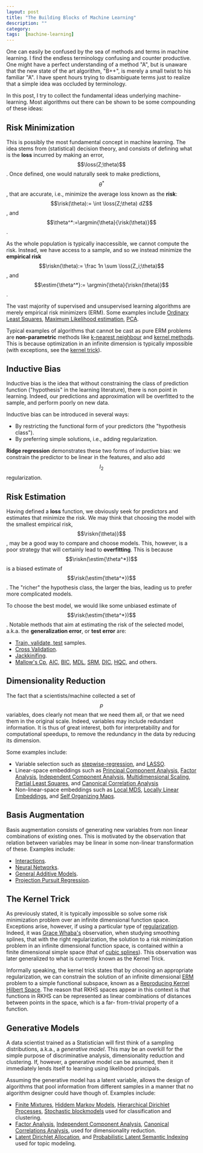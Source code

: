 ```yaml
---
layout: post
title: "The Building Blocks of Machine Learning"
description: ""
category: 
tags:  [machine-learning]
---
```


One can easily be confused by the sea of methods and terms in machine learning.
I find the endless terminology confusing and counter productive. One might have a perfect understanding of a method "A", but is unaware that the new state of the art algorithm, "B++", is merely a small twist to his familiar "A". I have spent hours trying to disambiguate terms just to realize that a simple idea was occluded by terminology.

In this post, I try to collect the fundamental ideas underlying machine-learning. Most algorithms out there can be shown to be some compounding of these ideas:

$$
\newcommand{\loss}{l} % A loss function
\newcommand{\risk}{R} % The risk function
\newcommand{\riskn}{\mathbb{R}} % The empirical risk
\newcommand{\argmin}[2]{\mathop{argmin} _{#1}\set{#2}} % The argmin operator
\newcommand{\set}[1]{\left\{ #1 \right\}} % A set
\newcommand{\rv}[1]{\mathbf{#1}} % A random variable
\newcommand{\x}{\rv x} % The random variable x 
\newcommand{\y}{\rv y} % The random variable x 
\newcommand{\X}{\rv X} % The random variable x 
\newcommand{\Y}{\rv Y} % The random variable y
\newcommand{\X}{\rv z} % The random variable x 
\newcommand{\Y}{\rv Z} % The random variable y
\newcommand{\estim}[1]{\widehat{#1}} % An estimator
$$


## Risk Minimization

This is possibly the most fundamental concept in machine learning. 
The idea stems from (statistical) decision theory, and consists of defining what is the __loss__ incurred by making an error, $$\loss(Z;\theta)$$. 
Once defined, one would naturally seek to make predictions, $$\theta^*$$, that are accurate, i.e., minimize the average loss known as the __risk__: $$\risk(\theta):= \int \loss(Z;\theta) dZ$$, and $$\theta^*:=\argmin{\theta}{\risk(\theta)}$$.

As the whole population is typically inaccessible, we cannot compute the risk. Instead, we have access to a sample, and so we instead minimize the __empirical risk__ $$\riskn(\theta):= \frac  1n \sum \loss(Z_i;\theta)$$, and $$\estim{\theta^*}:= \argmin{\theta}{\riskn(\theta)}$$.

The vast majority of supervised and unsupervised learning algorithms are merely empirical risk minimizers (ERM).
Some examples include [Ordinary Least Squares](https://en.wikipedia.org/wiki/Ordinary_least_squares), [Maximum Likelihood estimation](https://en.wikipedia.org/wiki/Maximum_likelihood), [PCA](https://en.wikipedia.org/wiki/Principal_component_analysis).

Typical examples of algorithms that cannot be cast as pure ERM problems are __non-parametric__ methods like [k-nearest neighbour](https://en.wikipedia.org/wiki/K-nearest_neighbors_algorithm) and [kernel methods](https://en.wikipedia.org/wiki/Kernel_method). This is because  optimization in an infinite dimension is typically impossible (with exceptions, see the [kernel trick](#the-kernel-trick)).



## Inductive Bias
Inductive bias is the idea that without constraining the class of prediction function ("hypothesis" in the learning literature), there is non point in learning. Indeed, our predictions and approximation will be overfitted to the sample, and perform poorly on new data.

Inductive bias can be introduced in several ways:

- By restricting the functional form of your predictors (the "hypothesis class").
- By preferring simple solutions, i.e., adding regularization.

__Ridge regression__ demonstrates these two forms of inductive bias: we constrain the predictor to be linear in the features, and also add $$l_2$$ regularization. 


## Risk Estimation

Having defined a __loss__ function, we obviously seek for predictors and estimates that minimize the risk.
We may think that choosing the model with the smallest empirical risk, $$\riskn{\theta)}$$, may be a good way to compare and choose models. This, however, is a poor strategy that will certainly lead to __overfitting__. 
This is because $$\riskn(\estim{\theta^*})$$ is a biased estimate of $$\risk(\estim{\theta^*})$$. The "richer" the hypothesis class, the larger the bias, leading us to prefer more complicated models. 

To choose the best model, we would like some unbiased estimate of $$\risk(\estim{\theta^*})$$. 
Notable methods that aim at estimating the risk of the selected model, a.k.a. the __generalization error__, or __test error__ are:

- [Train, validate, test](https://en.wikipedia.org/wiki/Test_set) samples.
- [Cross Validation](https://en.wikipedia.org/wiki/Cross-validation_(statistics)).
- [Jackkinifing](https://en.wikipedia.org/wiki/Jackknife_resampling).
- [Mallow's Cp](https://en.wikipedia.org/wiki/Mallows's_Cp), [AIC](https://en.wikipedia.org/wiki/Akaike_information_criterion), [BIC](https://en.wikipedia.org/wiki/Bayesian_information_criterion), [MDL](https://en.wikipedia.org/wiki/Minimum_description_length), [SRM](https://en.wikipedia.org/wiki/Structural_risk_minimization), [DIC](https://en.wikipedia.org/wiki/Deviance_information_criterion), [HQC](https://en.wikipedia.org/wiki/Hannan%E2%80%93Quinn_information_criterion), and others.


## Dimensionality Reduction

The fact that a scientists/machine collected a set of $$p$$ variables, does clearly not mean that we need them all, or that we need them in the original scale.
Indeed, variables may include redundant information. 
It is thus of great interest, both for interpretability and for computational speedups, to remove the redundancy in the data by reducing its dimension. 

Some examples include:

- Variable selection such as [stepwise-regression](https://en.wikipedia.org/wiki/Stepwise_regression), and [LASSO](http://statweb.stanford.edu/~tibs/lasso.html).
- Linear-space embeddings such as [Principal Component Analysis](https://en.wikipedia.org/wiki/Principal_component_analysis), [Factor Analysis](https://en.wikipedia.org/wiki/Factor_analysis), [Independent Component Analysis](https://en.wikipedia.org/wiki/Independent_component_analysis), [Multidimensional Scaling](https://en.wikipedia.org/wiki/Multidimensional_scaling), [Partial Least Squares](https://en.wikipedia.org/wiki/Partial_least_squares_regression), and [Canonical Correlation Analysis](https://en.wikipedia.org/wiki/Canonical_correlation)
- Non-linear-space embeddings such as [Local MDS](https://en.wikipedia.org/wiki/Nonlinear_dimensionality_reduction#Local_multidimensional_scaling), [Locally Linear Embeddings](https://en.wikipedia.org/wiki/Nonlinear_dimensionality_reduction#Locally-linear_embedding), and [Self Organizing Maps](https://en.wikipedia.org/wiki/Self-organizing_map).



## Basis Augmentation
Basis augmentation consists of generating new variables from non linear combinations of existing ones. This is motivated by the observation that relation between variables may be linear in some non-linear transformation of these. 
Examples include:

- [Interactions](https://en.wikipedia.org/wiki/Interaction_(statistics)).
- [Neural Networks](https://en.wikipedia.org/wiki/Artificial_neural_network).
- [General Additive Models](https://en.wikipedia.org/wiki/Generalized_additive_model).
- [Projection Pursuit Regression](https://en.wikipedia.org/wiki/Projection_pursuit_regression).


## The Kernel Trick

As previously stated, it is typically impossible so solve some risk minimization problem over an infinite dimensional function space.
Exceptions arise, however, if using a particular type of [regularization](#inductive-bias).
Indeed, it was [Grace Whaba's](http://www.stat.wisc.edu/~wahba/) observation, when studying smoothing splines, that with the right regularization, the solution to a risk minimization problem in an infinite dimensional function space, is contained within a finite dimensional simple space (that of [cubic splines](https://en.wikipedia.org/wiki/Spline_(mathematics))).
This observation was later generalized to what is currently known as the Kernel Trick.

Informally speaking, the kernel trick states that by choosing an appropriate regularization, we can constrain the solution of an infinite dimensional [ERM](#risk-minimization) problem to a simple functional subspace, known as a [Reproducing Kernel Hilbert Space](https://en.wikipedia.org/wiki/Reproducing_kernel_Hilbert_space).
The reason that RKHS spaces appear in this context is that functions in RKHS can be represented as linear combinations of distances between points in the space, which is a far- from-trivial property of a function. 


## Generative Models

A data scientist trained as a Statistician will first think of a sampling distributions, a.k.a., a _generative model_. This may be an overkill for the simple purpose of discriminative analysis, dimensionality reduction and clustering. If, however, a generative model can be assumed, then it immediately lends itself to learning using likelihood principals. 

Assuming the generative model has a latent variable, allows the design of algorithms that pool information from different samples in a manner that no algorithm designer could have though of. Examples include:

- [Finite Mixtures](https://en.wikipedia.org/wiki/Mixture_model), [Hiddem Markov Models](https://en.wikipedia.org/wiki/Hidden_Markov_model),  [Hierarchical Dirichlet Processes](https://en.wikipedia.org/wiki/Hierarchical_Dirichlet_process), [Stochastic blockmodels](https://en.wikipedia.org/wiki/Community_structure) used for classification and clustering.
- [Factor Analysis](https://en.wikipedia.org/wiki/Factor_analysis), [Independent Component Analysis](https://en.wikipedia.org/wiki/Independent_component_analysis), [Canonical Correlations Analysis](https://en.wikipedia.org/wiki/Canonical_correlation), used for dimensionality reduction.
- [Latent Dirichlet Allocation](https://en.wikipedia.org/wiki/Latent_Dirichlet_allocation), and [Probabilistic Latent Semantic Indexing](https://en.wikipedia.org/wiki/Probabilistic_latent_semantic_analysis) used for topic modeling. 


